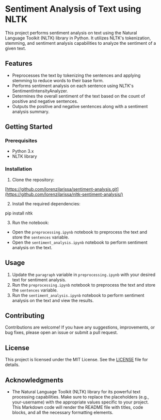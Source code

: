 # Sentiment Analysis of Text using NLTK

This project performs sentiment analysis on text using the Natural Language Toolkit (NLTK) library in Python. It utilizes NLTK's tokenization, stemming, and sentiment analysis capabilities to analyze the sentiment of a given text.

## Features

- Preprocesses the text by tokenizing the sentences and applying stemming to reduce words to their base form.
- Performs sentiment analysis on each sentence using NLTK's SentimentIntensityAnalyzer.
- Determines the overall sentiment of the text based on the count of positive and negative sentences.
- Outputs the positive and negative sentences along with a sentiment analysis summary.

## Getting Started

### Prerequisites

- Python 3.x
- NLTK library

### Installation

1. Clone the repository:

[https://github.com/lorenzilarissa/sentiment-analysis.git](https://github.com/lorenzilarissa/nltk-sentiment-analysis/)

2. Install the required dependencies:

pip install nltk

3. Run the notebook:

- Open the `preprocessing.ipynb` notebook to preprocess the text and store the `sentences` variable.
- Open the `sentiment_analysis.ipynb` notebook to perform sentiment analysis on the text.

## Usage

1. Update the `paragraph` variable in `preprocessing.ipynb` with your desired text for sentiment analysis.
2. Run the `preprocessing.ipynb` notebook to preprocess the text and store the `sentences` variable.
3. Run the `sentiment_analysis.ipynb` notebook to perform sentiment analysis on the text and view the results.

## Contributing

Contributions are welcome! If you have any suggestions, improvements, or bug fixes, please open an issue or submit a pull request.

## License

This project is licensed under the MIT License. See the [LICENSE](LICENSE) file for details.

## Acknowledgments

- The Natural Language Toolkit (NLTK) library for its powerful text processing capabilities.
Make sure to replace the placeholders (e.g., your-username) with the appropriate values specific to your project. This Markdown code will render the README file with titles, code blocks, and all the necessary formatting elements.
